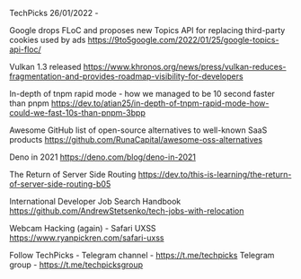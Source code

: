 TechPicks 26/01/2022 -

Google drops FLoC and proposes new Topics API for replacing third-party cookies used by ads
https://9to5google.com/2022/01/25/google-topics-api-floc/

Vulkan 1.3 released
https://www.khronos.org/news/press/vulkan-reduces-fragmentation-and-provides-roadmap-visibility-for-developers

In-depth of tnpm rapid mode - how we managed to be 10 second faster than pnpm
https://dev.to/atian25/in-depth-of-tnpm-rapid-mode-how-could-we-fast-10s-than-pnpm-3bpp

Awesome GitHub list of open-source alternatives to well-known SaaS products
https://github.com/RunaCapital/awesome-oss-alternatives

Deno in 2021
https://deno.com/blog/deno-in-2021

The Return of Server Side Routing
https://dev.to/this-is-learning/the-return-of-server-side-routing-b05

International Developer Job Search Handbook
https://github.com/AndrewStetsenko/tech-jobs-with-relocation

Webcam Hacking (again) - Safari UXSS
https://www.ryanpickren.com/safari-uxss

Follow TechPicks -
Telegram channel - https://t.me/techpicks
Telegram group - https://t.me/techpicksgroup